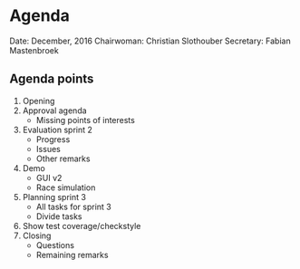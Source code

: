 # Agenda
Date:  December, 2016
Chairwoman: Christian Slothouber
Secretary: Fabian Mastenbroek

## Agenda points
1. Opening
2. Approval agenda
    - Missing points of interests
3. Evaluation sprint 2
    - Progress
    - Issues
    - Other remarks
4. Demo
    - GUI v2
    - Race simulation
5. Planning sprint 3
    - All tasks for sprint 3
    - Divide tasks
6. Show test coverage/checkstyle
7. Closing
    - Questions
    - Remaining remarks

